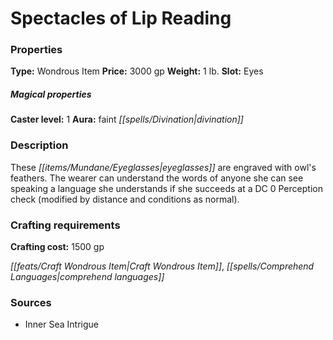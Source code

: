 ﻿---
Title: "Spectacles of Lip Reading"
Type: "Wondrous Item"
Price: "3000 gp"
Weight: "1 lb."
Slot: "Eyes"
Caster level: "1"
Aura: "faint divination"
Description: |
  "These eyeglasses are engraved with owl's feathers. The wearer can understand the words of anyone she can see speaking a language she understands if she succeeds at a DC 0 Perception check (modified by distance and conditions as normal)."
Crafting cost: "1500 gp"
Sources: "['Inner Sea Intrigue']"
---

# Spectacles of Lip Reading

### Properties

**Type:** Wondrous Item **Price:** 3000 gp **Weight:** 1 lb. **Slot:** Eyes

##### Magical properties

**Caster level:** 1 **Aura:** faint _[[spells/Divination|divination]]_

### Description

These _[[items/Mundane/Eyeglasses|eyeglasses]]_ are engraved with owl's feathers. The wearer can understand the words of anyone she can see speaking a language she understands if she succeeds at a DC 0 Perception check (modified by distance and conditions as normal).

### Crafting requirements

**Crafting cost:** 1500 gp

_[[feats/Craft Wondrous Item|Craft Wondrous Item]]_, _[[spells/Comprehend Languages|comprehend languages]]_

### Sources

* Inner Sea Intrigue